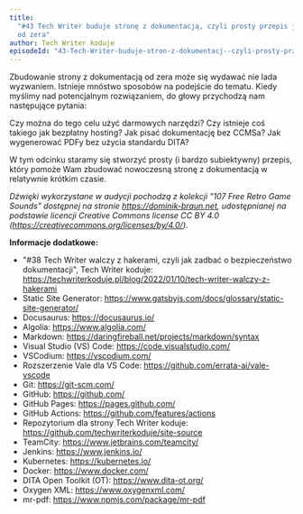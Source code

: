 ```yaml
---
title:
  "#43 Tech Writer buduje stronę z dokumentacją, czyli prosty przepis jak zacząć
  od zera"
author: Tech Writer koduje
episodeId: "43-Tech-Writer-buduje-stron-z-dokumentacj--czyli-prosty-przepis-jak-zacz-od-zera-e1l2qb1"
---
```


Zbudowanie strony z dokumentacją od zera może się wydawać nie lada wyzwaniem.
Istnieje mnóstwo sposobów na podejście do tematu. Kiedy myślimy nad potencjalnym
rozwiązaniem, do głowy przychodzą nam następujące pytania:

Czy można do tego celu użyć darmowych narzędzi? Czy istnieje coś takiego jak
bezpłatny hosting? Jak pisać dokumentację bez CCMSa? Jak wygenerować PDFy bez
użycia standardu DITA?

W tym odcinku staramy się stworzyć prosty (i bardzo subiektywny) przepis, który
pomoże Wam zbudować nowoczesną stronę z dokumentacją w relatywnie krótkim
czasie.

_Dźwięki wykorzystane w audycji pochodzą z kolekcji "107 Free Retro Game Sounds"
dostępnej na stronie https://dominik-braun.net, udostępnianej na podstawie
licencji Creative Commons license CC BY 4.0
(https://creativecommons.org/licenses/by/4.0/)._

**Informacje dodatkowe:**

- "#38 Tech Writer walczy z hakerami, czyli jak zadbać o bezpieczeństwo
  dokumentacji", Tech Writer koduje:
  https://techwriterkoduje.pl/blog/2022/01/10/tech-writer-walczy-z-hakerami
- Static Site Generator:
  https://www.gatsbyjs.com/docs/glossary/static-site-generator/
- Docusaurus: https://docusaurus.io/
- Algolia: https://www.algolia.com/
- Markdown: https://daringfireball.net/projects/markdown/syntax
- Visual Studio (VS) Code: https://code.visualstudio.com/
- VSCodium: https://vscodium.com/
- Rozszerzenie Vale dla VS Code: https://github.com/errata-ai/vale-vscode
- Git: https://git-scm.com/
- GitHub: https://github.com/
- GitHub Pages: https://pages.github.com/
- GitHub Actions: https://github.com/features/actions
- Repozytorium dla strony Tech Writer koduje:
  https://github.com/techwriterkoduje/site-source
- TeamCity: https://www.jetbrains.com/teamcity/
- Jenkins: https://www.jenkins.io/
- Kubernetes: https://kubernetes.io/
- Docker: https://www.docker.com/
- DITA Open Toolkit (OT): https://www.dita-ot.org/
- Oxygen XML: https://www.oxygenxml.com/
- mr-pdf: https://www.npmjs.com/package/mr-pdf


